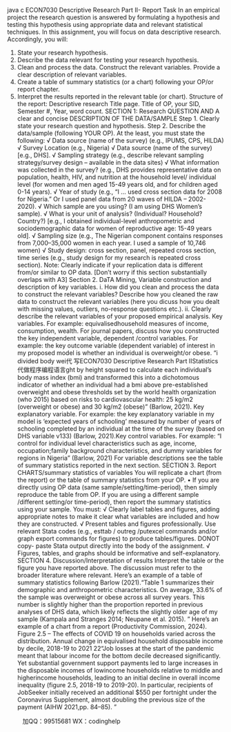 java c
ECON7030 Descriptive Research Part II- Report
Task In an empirical   project   the   research question is answered   by formulating a   hypothesis and   testing   this   hypothesis   using   appropriate   data   and   relevant   statistical   techniques.   In   this   assignment,   you   will   focus   on data  descriptive research. Accordingly, you will:
1.   State your research hypothesis.
2. Describe the data relevant   for testing your research hypothesis.
3. Clean and process the data. Construct the relevant variables. Provide a   clear   description   of   relevant   variables.
4. Create a table of   summary statistics (or   a   chart)   following your OP/or report   chapter.
5. Interpret the results reported in the relevant table (or chart).
Structure of the report: Descriptive research 
Title page. Title of OP, your SID,   Semester #, Year, word   count.
SECTION 1: Research QUESTION AND A clear and concise DESCRIPTION OF THE DATA/SAMPLE 
Step   1. Clearly state your research question and hypothesis.
Step 2. Describe the data/sample (following   YOUR OP). At the least, you must state the following: 
√ Data   source   (name   of   the   survey) (e.g.,   IPUMS,   CPS,   HILDA)
√ Survey   Location   (e.g., Nigeria)
√ Data   source   (name   of   the   survey)   [e.g.,   DHS].
√ Sampling strategy (e.g., describe relevant sampling   strategy/survey design –   available   in   the   data   sites)
√ What information was collected in the survey? (e.g., DHS provides representative data   on population, health, HIV, and nutrition at the household level/ individual level   (for women   and   men   aged   15-49 years   old, and   for   children   aged   0-14   years). 
√ Year   of   study   (e.g., “I   … used   cross   section   data   for   2008   for   Nigeria.”      Or   I   used   panel   data   from 20 waves   of   HILDA   – 2002-2020).
√ Which   sample   are   you   using? (I   am   using   DHS   Women’s   sample).
√ What   is   your   unit   of   analysis? (Individual? Household? Country?)   [e.g., I   obtained   individual-level anthropometric and sociodemographic data for women of   reproductive age:      15-49 years   old].
√   Sampling   size   (e.g.,   The   Nigerian   component   contains   responses   from   7,000–35,000   women   in each   year. I   used   a   sample   of   10,746 women)
√   Study   design:   cross   section,   panel,   repeated   cross   section,   time   series   (e.g.,   study   design   for   my   research is repeated cross   section).
Note: Clearly indicate if   your replication data is different from/or   similar to   OP data.
[Don’t worry if this section substantially overlaps with A3]
Section 2. DaTA Mining, Variable construction and description of key variables. 
i. How did you clean and process the data to construct the relevant variables? 
Describe how you cleaned the raw data to construct the relevant variables (here you   dicuss how you   dealt   with missing values, outliers, no-response questions etc.).
ii. Clearly describe the relevant variables of your proposed empirical analysis. 
Key variables. For example: equivalisedhousehold measures of income, consumption, wealth. 
For   journal papers, discuss how you constructed the key independent variable, dependent /control variables.   For example:
the key outcome variable (dependent variable) of interest in 
my proposed model is whether an individual is 
overweight/or obese. “i divided body wei代 写ECON7030 Descriptive Research Part IIStatistics
代做程序编程语言ght by height 
squared to calculate each individual’s body mass index 
(bmi) and transformed this into a dichotomous indicator of 
whether an individual had a bmi above pre-established 
overweight and obese thresholds set by the world health 
organization (who 2015) based on risks to cardiovascular 
health: 25 kg/m2 (overweight or obese) and 30 kg/m2 
(obese)” (Barlow, 2021). 
Key explanatory variable.   For   example: the key explanatory variable in my model is ‘expected years of schooling’ measured by number of years of schooling completed by an individual at the time of the survey 
(based   on   DHS   variable   v133) (Barlow, 2021).Key control variables. For   example:   “I control for individual level characteristics such as age, income, occupation;family background characteristics, and dummy variables for regions in Nigeria” (Barlow, 2021)   For variable descriptions see the table of   summary statistics reported in   the next   section.
SECTION 3. Report CHARTS/summary statistics of variables 
You will replicate a chart (from the report) or the table   of   summary   statistics   from your OP.
• If   you are directly using OP data (same sample/setting/time-period), then simply reproduce the   table   from   OP.
If   you are using a different sample /different setting/or time-period), then report   the   summary   statistics using your sample.
You   must:
√ Clearly label tables and figures, adding appropriate notes to make   it   clear what variables   are   included   and how they are constructed.
√ Present tables and figures professionally. Use relevant Stata codes (e.g., esttab / outreg /putexcel commands and/or graph export commands for figures) to produce tables/figures. DONOT copy-   paste   Stata output directly into the body of   the assignment.
√ Figures, tables, and graphs should   be informative and self-explanatory.
SECTION 4. Discussion/Interpretation of results 
Interpret the table or the figure you have reported above. The discussion must refer to   the broader   literature   where relevant.
Here’s an example of   a table of   summary statistics   following Barlow   (2021).“Table    1 summarizes    their demographic and anthropometric characteristics.    On    average, 33.6% of the sample was overweight or obese across all survey years. This number is slightly higher than the proportion reported in previous    analyses    of    DHS data,    which    likely    reflects    the    slightly    older    age    of    my    sample (Kampala   and   Stranges   2014; Neupane   et   al. 2015). ” 
Here’s an example of   a chart from a report   (Productivity   Commission,   2024).
Figure 2.5 – The effects of COVID 19 on households varied across the distribution. 
Annual   change   in   equivalised   household   disposable   income   by   decile, 2018-19 to   2021   22“Job    losses    at    the start    of    the pandemic meant that labour income for the bottom decile decreased significantly. Yet substantial government support payments led to large increases in the disposable incomes of lowincome households relative to middle and higherincome households, leading to an initial decline in overall income inequality (figure 2.5, 2018-19 to 2019-20). In particular, recipients of JobSeeker initially received an additional $550 per fortnight under the Coronavirus Supplement, almost doubling the previous size of the payment (AIHW 2021,pp. 84–85). ” 






         
加QQ：99515681  WX：codinghelp
